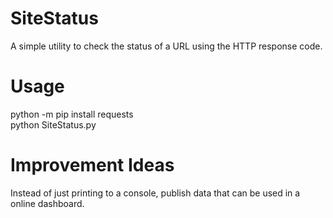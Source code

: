 # SiteStatus
A simple utility to check the status of a URL using the HTTP response code.

# Usage
python -m pip install requests <br>
python SiteStatus.py

# Improvement Ideas
Instead of just printing to a console, publish data that can be used in a online dashboard.
